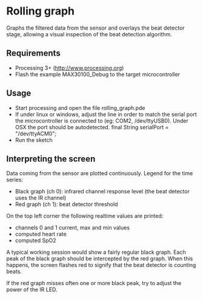 # Rolling graph

Graphs the filtered data from the sensor and overlays the beat detector stage, allowing
a visual inspection of the beat detection algorithm.

## Requirements

* Processing 3+ (http://www.processing.org)
* Flash the example MAX30100_Debug to the target microcontroller

## Usage

* Start processing and open the file rolling_graph.pde
* If under linux or windows, adjust the line in order to match the serial port the microcontroller is connected to (eg: COM2, /dev/ttyUSB0). Under OSX the port should be autodetected.
    final String serialPort = "/dev/ttyACM0";
* Run the sketch

## Interpreting the screen

Data coming from the sensor are plotted continuously. Legend for the time series:

* Black graph (ch 0): infrared channel response level (the beat detector uses the IR channel)
* Red graph (ch 1): beat detector threshold

On the top left corner the following realtime values are printed:

* channels 0 and 1 current, max and min values
* computed heart rate
* computed SpO2

A typical working session would show a fairly regular black graph. Each peak of the black graph
should be intercepted by the red graph. When this happens, the screen flashes red to signify
that the beat detector is counting beats.

If the red graph misses often one or more black peak, try to adjust the power of the IR LED.
